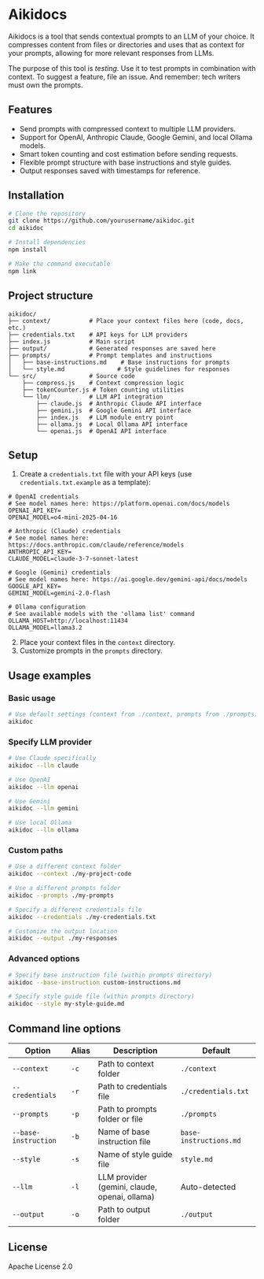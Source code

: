 # Aikidocs

Aikidocs is a tool that sends contextual prompts to an LLM of your choice. It compresses content from files or directories and uses that as context for your prompts, allowing for more relevant responses from LLMs.

The purpose of this tool is _testing_. Use it to test prompts in combination with context. To suggest a feature, file an issue. And remember: tech writers must own the prompts.

## Features

- Send prompts with compressed context to multiple LLM providers.
- Support for OpenAI, Anthropic Claude, Google Gemini, and local Ollama models.
- Smart token counting and cost estimation before sending requests.
- Flexible prompt structure with base instructions and style guides.
- Output responses saved with timestamps for reference.

## Installation

```bash
# Clone the repository
git clone https://github.com/yourusername/aikidoc.git
cd aikidoc

# Install dependencies
npm install

# Make the command executable
npm link
```

## Project structure

```
aikidoc/
├── context/           # Place your context files here (code, docs, etc.)
├── credentials.txt    # API keys for LLM providers
├── index.js           # Main script
├── output/            # Generated responses are saved here
├── prompts/           # Prompt templates and instructions
│   ├── base-instructions.md    # Base instructions for prompts
│   └── style.md               # Style guidelines for responses
└── src/               # Source code
    ├── compress.js    # Context compression logic
    ├── tokenCounter.js # Token counting utilities
    └── llm/           # LLM API integration
        ├── claude.js  # Anthropic Claude API interface
        ├── gemini.js  # Google Gemini API interface
        ├── index.js   # LLM module entry point
        ├── ollama.js  # Local Ollama API interface
        └── openai.js  # OpenAI API interface
```

## Setup

1. Create a `credentials.txt` file with your API keys (use `credentials.txt.example` as a template):

```
# OpenAI credentials
# See model names here: https://platform.openai.com/docs/models
OPENAI_API_KEY=
OPENAI_MODEL=o4-mini-2025-04-16

# Anthropic (Claude) credentials
# See model names here: https://docs.anthropic.com/claude/reference/models
ANTHROPIC_API_KEY=
CLAUDE_MODEL=claude-3-7-sonnet-latest

# Google (Gemini) credentials
# See model names here: https://ai.google.dev/gemini-api/docs/models
GOOGLE_API_KEY=
GEMINI_MODEL=gemini-2.0-flash

# Ollama configuration
# See available models with the 'ollama list' command
OLLAMA_HOST=http://localhost:11434
OLLAMA_MODEL=llama3.2
```

2. Place your context files in the `context` directory.
3. Customize prompts in the `prompts` directory.

## Usage examples

### Basic usage

```bash
# Use default settings (context from ./context, prompts from ./prompts)
aikidoc
```

### Specify LLM provider

```bash
# Use Claude specifically
aikidoc --llm claude

# Use OpenAI
aikidoc --llm openai

# Use Gemini
aikidoc --llm gemini

# Use local Ollama
aikidoc --llm ollama
```

### Custom paths

```bash
# Use a different context folder
aikidoc --context ./my-project-code

# Use a different prompts folder
aikidoc --prompts ./my-prompts

# Specify a different credentials file
aikidoc --credentials ./my-credentials.txt

# Customize the output location
aikidoc --output ./my-responses
```

### Advanced options

```bash
# Specify base instruction file (within prompts directory)
aikidoc --base-instruction custom-instructions.md

# Specify style guide file (within prompts directory)
aikidoc --style my-style-guide.md
```

## Command line options

| Option | Alias | Description | Default |
|--------|-------|-------------|---------|
| `--context` | `-c` | Path to context folder | `./context` |
| `--credentials` | `-r` | Path to credentials file | `./credentials.txt` |
| `--prompts` | `-p` | Path to prompts folder or file | `./prompts` |
| `--base-instruction` | `-b` | Name of base instruction file | `base-instructions.md` |
| `--style` | `-s` | Name of style guide file | `style.md` |
| `--llm` | `-l` | LLM provider (gemini, claude, openai, ollama) | Auto-detected |
| `--output` | `-o` | Path to output folder | `./output` |

## License

Apache License 2.0
